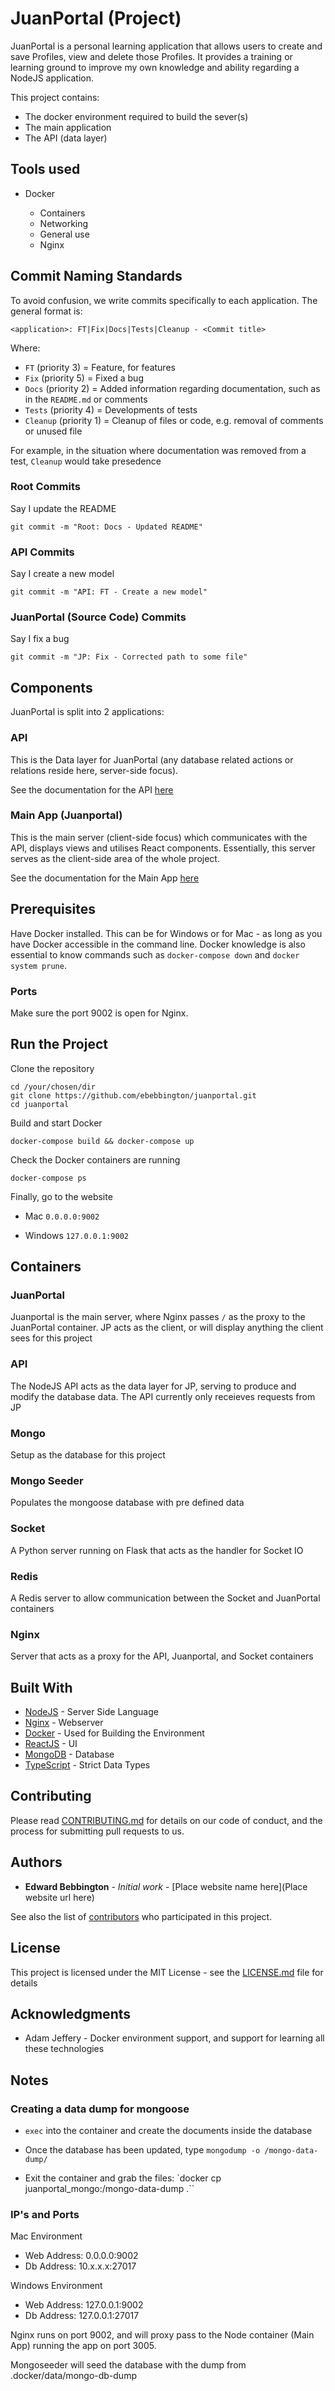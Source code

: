 # JuanPortal (Project)

JuanPortal is a personal learning application that allows users to create and save Profiles, view and delete those Profiles. It provides a training or learning ground to improve my own knowledge and ability regarding a NodeJS application.

This project contains:

* The docker environment required to build the sever(s)
* The main application
* The API (data layer)

## Tools used

* Docker

    * Containers
    * Networking
    * General use
    * Nginx

## Commit Naming Standards

To avoid confusion, we write commits specifically to each application. The general format is:

`<application>: FT|Fix|Docs|Tests|Cleanup - <Commit title>`

Where:

* `FT` (priority 3) = Feature, for features
* `Fix` (priority 5)  = Fixed a bug
* `Docs` (priority 2) = Added information regarding documentation, such as in the `README.md` or comments
* `Tests` (priority 4) = Developments of tests
* `Cleanup` (priority 1) = Cleanup of files or code, e.g. removal of comments or unused file

For example, in the situation where documentation was removed from a test, `Cleanup` would take presedence

### Root Commits
Say I update the README

`git commit -m "Root: Docs - Updated README"`

### API Commits
Say I create a new model

`git commit -m "API: FT - Create a new model"`

### JuanPortal (Source Code) Commits
Say I fix a bug

`git commit -m "JP: Fix - Corrected path to some file"`

## Components

JuanPortal is split into 2 applications:

### API

This is the Data layer for JuanPortal (any database related actions or relations reside here, server-side focus).

See the documentation for the API [here](https://github.com/ebebbington/juanportal/blob/develop/src/api/README.md)

### Main App (Juanportal)

This is the main server (client-side focus) which communicates with the API, displays views and utilises React components. Essentially, this server serves as the client-side area of the whole project.

See the documentation for the Main App [here](https://github.com/ebebbington/juanportal/blob/develop/src/juanportal/README.md)

## Prerequisites

Have Docker installed. This can be for Windows or for Mac - as long as you have Docker accessible in the command line. Docker knowledge is also essential to know commands such as `docker-compose down` and `docker system prune`.

### Ports

Make sure the port 9002 is open for Nginx.

## Run the Project

Clone the repository

```
cd /your/chosen/dir
git clone https://github.com/ebebbington/juanportal.git
cd juanportal
```

Build and start Docker

```
docker-compose build && docker-compose up
```

Check the Docker containers are running

```
docker-compose ps
```

Finally, go to the website

* Mac
     `0.0.0.0:9002`
     
* Windows
     `127.0.0.1:9002`

## Containers

### JuanPortal

Juanportal is the main server, where Nginx passes `/` as the proxy to the JuanPortal container. JP acts as the client, or will display anything the client sees for this project

### API

The NodeJS API acts as the data layer for JP, serving to produce and modify the database data. The API currently only receieves requests from JP

### Mongo

Setup as the database for this project

### Mongo Seeder

Populates the mongoose database with pre defined data

### Socket

A Python server running on Flask that acts as the handler for Socket IO

### Redis

A Redis server to allow communication between the Socket and JuanPortal containers

### Nginx

Server that acts as a proxy for the API, Juanportal, and Socket containers

## Built With

* [NodeJS](http://www.nodejs.com) - Server Side Language
* [Nginx](https://nginx.com) - Webserver
* [Docker](https://docker.com) - Used for Building the Environment
* [ReactJS](https://reactjs.com) - UI
* [MongoDB](https://mongodb.com) - Database
* [TypeScript](https://typescript.com) - Strict Data Types

## Contributing

Please read [CONTRIBUTING.md](https://gist.github.com/PurpleBooth/b24679402957c63ec426) for details on our code of conduct, and the process for submitting pull requests to us.

## Authors

* **Edward Bebbington** - *Initial work* - [Place website name here](Place website url here)

See also the list of [contributors](https://github.com/your/project/contributors) who participated in this project.

## License

This project is licensed under the MIT License - see the [LICENSE.md](LICENSE.md) file for details

## Acknowledgments

* Adam Jeffery - Docker environment support, and support for learning all these technologies

## Notes

### Creating a data dump for mongoose

* `exec` into the container and create the documents inside the database

* Once the database has been updated, type `mongodump -o /mongo-data-dump/`

* Exit the container and grab the files: `docker cp juanportal_mongo:/mongo-data-dump .``

### IP's and Ports

Mac Environment

- Web Address: 0.0.0.0:9002
- Db Address: 10.x.x.x:27017

Windows Environment

- Web Address: 127.0.0.1:9002
- Db Address: 127.0.0.1:27017

Nginx runs on port 9002, and will proxy pass to the Node container (Main App) running the app on port 3005.

Mongoseeder will seed the database with the dump from .docker/data/mongo-db-dump